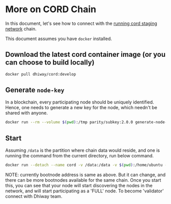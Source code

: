 # More on CORD Chain

In this document, let's see how to connect with the [running cord staging network](https://staging.cord.network) chain.

This document assumes you have `docker` installed.

## Download the latest cord container image (or you can choose to build locally)

```sh
docker pull dhiway/cord:develop
```

## Generate `node-key`

In a blockchain, every participating node should be uniquely identified. Hence, one needs to generate a new key for the node, which needn't be shared with anyone.

```sh
docker run --rm --volume $(pwd):/tmp parity/subkey:2.0.0 generate-node-key --file /tmp/node-key
```

## Start

Assuming `/data` is the partition where chain data would reside, and one is running the command from the current directory, run below command.

```sh
docker run --detach --name cord -v /data:/data -v $(pwd):/home/ubuntu --network host dhiway/cord:develop --base-path /data --chain=/home/ubuntu/chainSpec-staging-0.7.7.json --node-key-file /home/ubuntu/node-key --prometheus-external --unsafe-rpc-external --unsafe-ws-external --rpc-methods Safe --rpc-cors all --pruning 1024 --bootnodes /ip4/3.110.229.240/tcp/30333/ws/p2p/12D3KooWLT35hGPSBx29vnkTGFRT9pLdeNV2f6Ggtbky2kJZuLjo
```

NOTE: currently bootnode address is same as above. But it can change, and there can be more bootnodes available for the same chain. Once you start this, you can see that your node will start discovering the nodes in the network, and will start participating as a 'FULL' node. To become 'validator' connect with Dhiway team.

